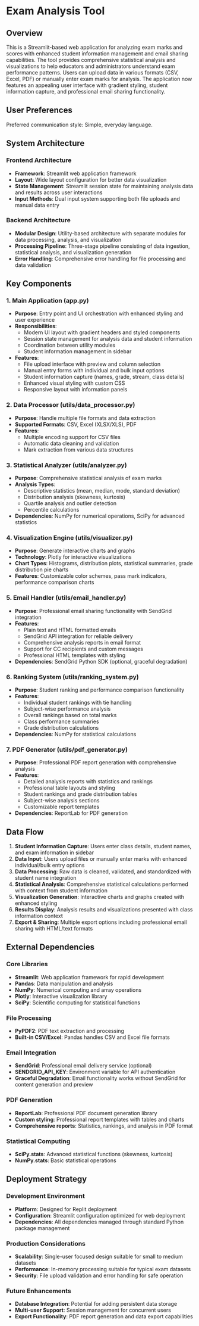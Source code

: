 # Exam Analysis Tool

## Overview

This is a Streamlit-based web application for analyzing exam marks and scores with enhanced student information management and email sharing capabilities. The tool provides comprehensive statistical analysis and visualizations to help educators and administrators understand exam performance patterns. Users can upload data in various formats (CSV, Excel, PDF) or manually enter exam marks for analysis. The application now features an appealing user interface with gradient styling, student information capture, and professional email sharing functionality.

## User Preferences

Preferred communication style: Simple, everyday language.

## System Architecture

### Frontend Architecture
- **Framework**: Streamlit web application framework
- **Layout**: Wide layout configuration for better data visualization
- **State Management**: Streamlit session state for maintaining analysis data and results across user interactions
- **Input Methods**: Dual input system supporting both file uploads and manual data entry

### Backend Architecture
- **Modular Design**: Utility-based architecture with separate modules for data processing, analysis, and visualization
- **Processing Pipeline**: Three-stage pipeline consisting of data ingestion, statistical analysis, and visualization generation
- **Error Handling**: Comprehensive error handling for file processing and data validation

## Key Components

### 1. Main Application (app.py)
- **Purpose**: Entry point and UI orchestration with enhanced styling and user experience
- **Responsibilities**: 
  - Modern UI layout with gradient headers and styled components
  - Session state management for analysis data and student information
  - Coordination between utility modules
  - Student information management in sidebar
- **Features**: 
  - File upload interface with preview and column selection
  - Manual entry forms with individual and bulk input options
  - Student information capture (names, grade, stream, class details)
  - Enhanced visual styling with custom CSS
  - Responsive layout with information panels

### 2. Data Processor (utils/data_processor.py)
- **Purpose**: Handle multiple file formats and data extraction
- **Supported Formats**: CSV, Excel (XLSX/XLS), PDF
- **Features**:
  - Multiple encoding support for CSV files
  - Automatic data cleaning and validation
  - Mark extraction from various data structures

### 3. Statistical Analyzer (utils/analyzer.py)
- **Purpose**: Comprehensive statistical analysis of exam marks
- **Analysis Types**:
  - Descriptive statistics (mean, median, mode, standard deviation)
  - Distribution analysis (skewness, kurtosis)
  - Quartile analysis and outlier detection
  - Percentile calculations
- **Dependencies**: NumPy for numerical operations, SciPy for advanced statistics

### 4. Visualization Engine (utils/visualizer.py)
- **Purpose**: Generate interactive charts and graphs
- **Technology**: Plotly for interactive visualizations
- **Chart Types**: Histograms, distribution plots, statistical summaries, grade distribution pie charts
- **Features**: Customizable color schemes, pass mark indicators, performance comparison charts

### 5. Email Handler (utils/email_handler.py)
- **Purpose**: Professional email sharing functionality with SendGrid integration
- **Features**:
  - Plain text and HTML formatted emails
  - SendGrid API integration for reliable delivery
  - Comprehensive analysis reports in email format
  - Support for CC recipients and custom messages
  - Professional HTML templates with styling
- **Dependencies**: SendGrid Python SDK (optional, graceful degradation)

### 6. Ranking System (utils/ranking_system.py)
- **Purpose**: Student ranking and performance comparison functionality
- **Features**:
  - Individual student rankings with tie handling
  - Subject-wise performance analysis
  - Overall rankings based on total marks
  - Class performance summaries
  - Grade distribution calculations
- **Dependencies**: NumPy for statistical calculations

### 7. PDF Generator (utils/pdf_generator.py)
- **Purpose**: Professional PDF report generation with comprehensive analysis
- **Features**:
  - Detailed analysis reports with statistics and rankings
  - Professional table layouts and styling
  - Student rankings and grade distribution tables
  - Subject-wise analysis sections
  - Customizable report templates
- **Dependencies**: ReportLab for PDF generation

## Data Flow

1. **Student Information Capture**: Users enter class details, student names, and exam information in sidebar
2. **Data Input**: Users upload files or manually enter marks with enhanced individual/bulk entry options
3. **Data Processing**: Raw data is cleaned, validated, and standardized with student name integration
4. **Statistical Analysis**: Comprehensive statistical calculations performed with context from student information
5. **Visualization Generation**: Interactive charts and graphs created with enhanced styling
6. **Results Display**: Analysis results and visualizations presented with class information context
7. **Export & Sharing**: Multiple export options including professional email sharing with HTML/text formats

## External Dependencies

### Core Libraries
- **Streamlit**: Web application framework for rapid development
- **Pandas**: Data manipulation and analysis
- **NumPy**: Numerical computing and array operations
- **Plotly**: Interactive visualization library
- **SciPy**: Scientific computing for statistical functions

### File Processing
- **PyPDF2**: PDF text extraction and processing
- **Built-in CSV/Excel**: Pandas handles CSV and Excel file formats

### Email Integration
- **SendGrid**: Professional email delivery service (optional)
- **SENDGRID_API_KEY**: Environment variable for API authentication
- **Graceful Degradation**: Email functionality works without SendGrid for content generation and preview

### PDF Generation
- **ReportLab**: Professional PDF document generation library
- **Custom styling**: Professional report templates with tables and charts
- **Comprehensive reports**: Statistics, rankings, and analysis in PDF format

### Statistical Computing
- **SciPy.stats**: Advanced statistical functions (skewness, kurtosis)
- **NumPy.stats**: Basic statistical operations

## Deployment Strategy

### Development Environment
- **Platform**: Designed for Replit deployment
- **Configuration**: Streamlit configuration optimized for web deployment
- **Dependencies**: All dependencies managed through standard Python package management

### Production Considerations
- **Scalability**: Single-user focused design suitable for small to medium datasets
- **Performance**: In-memory processing suitable for typical exam datasets
- **Security**: File upload validation and error handling for safe operation

### Future Enhancements
- **Database Integration**: Potential for adding persistent data storage
- **Multi-user Support**: Session management for concurrent users
- **Export Functionality**: PDF report generation and data export capabilities